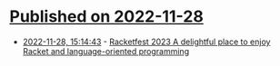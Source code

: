 # [Published on 2022-11-28](index.md)

* [2022-11-28, 15:14:43](https://lobste.rs/s/1wh73s/racketfest_2023_delightful_place_enjoy) - [Racketfest 2023 A delightful place to enjoy Racket and language-oriented programming](https://racketfest.com)
